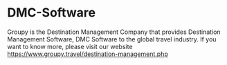 # DMC-Software
Groupy is the Destination Management Company that provides Destination Management Software, DMC Software to the global travel industry. If you want to know more, please visit our website https://www.groupy.travel/destination-management.php 
